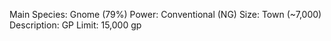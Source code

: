 Main Species: Gnome (79%)
Power: Conventional (NG)
Size: Town (~7,000)
Description: 
GP Limit: 15,000 gp
